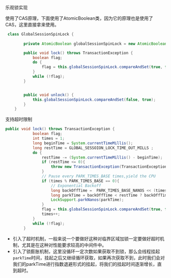 乐观锁实现

使用了CAS原理，下面使用了AtomicBoolean类，因为它的原理也是使用了CAS，这里直接拿来使用。

```java
 class GlobalSessionSpinLock {
        
        private AtomicBoolean globalSessionSpinLock = new AtomicBoolean(true);

        public void lock() throws TransactionException {
            boolean flag;
            do {
                flag = this.globalSessionSpinLock.compareAndSet(true, false);
            }
            while (!flag);
        }


        public void unlock() {
            this.globalSessionSpinLock.compareAndSet(false, true);
        }
    }
```



支持超时限制

```java
public void lock() throws TransactionException {
            boolean flag;
            int times = 1;
            long beginTime = System.currentTimeMillis();
            long restTime = GLOBAL_SESSOION_LOCK_TIME_OUT_MILLS ;
            do {
                restTime -= (System.currentTimeMillis() - beginTime);
                if (restTime <= 0){
                    throw new TransactionException(TransactionExceptionCode.FailedLockGlobalTranscation);
                }
                // Pause every PARK_TIMES_BASE times,yield the CPU
                if (times % PARK_TIMES_BASE == 0){
                    // Exponential Backoff
                    long backOffTime =  PARK_TIMES_BASE_NANOS << (times/PARK_TIMES_BASE);
                    long parkTime = backOffTime < restTime ? backOffTime : restTime;
                    LockSupport.parkNanos(parkTime);
                }
                flag = this.globalSessionSpinLock.compareAndSet(true, false);
                times++;
            }
            while (!flag);
        }
```

- 引入了超时机制，一般来说一个要做好这种对临界区域加锁一定要做好超时机制，尤其是在这种对性能要求较高的中间件中。
- 引入了锁膨胀机制，这里没循环一定次数如果获取不到锁，那么会线程挂起`parkTime`时间，挂起之后又继续循环获取，如果再次获取不到，此时我们会对我们的parkTime进行指数退避形式的挂起，将我们的挂起时间逐渐增长，直到超时。



 

